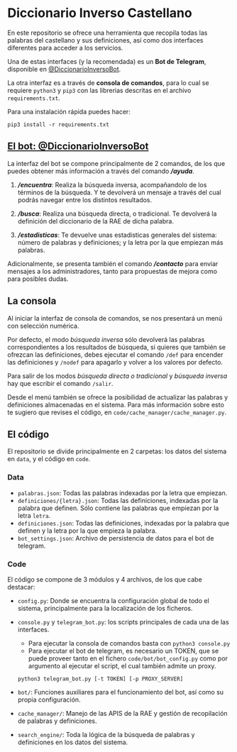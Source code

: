 # Diccionario Inverso Castellano

En este repositorio se ofrece una herramienta que
recopila todas las palabras del castellano y sus definiciones,
así como dos interfaces diferentes para acceder a los servicios.

Una de estas interfaces (y la recomendada) es un **Bot de Telegram**, disponible en
[@DiccionarioInversoBot](https://t.me/DiccionarioInversoBot).

La otra interfaz es a través de **consola de comandos**, para lo cual se requiere `python3` y `pip3` 
con las librerias descritas en el archivo `requirements.txt`.

Para una instalación rápida puedes hacer:

```
pip3 install -r requirements.txt
```

## [El bot: @DiccionarioInversoBot](https://t.me/DiccionarioInversoBot)
La interfaz del bot se compone principalmente de 2 comandos, de los que puedes obtener más información a través del
comando ***/ayuda***.

1. ***/encuentra***: Realiza la búsqueda inversa, acompañandolo de los términos de la búsqueda. Y te devolverá un
mensaje a través del cual podrás navegar entre los distintos resultados.

2. ***/busca***: Realiza una búsqueda directa, o tradicional. Te devolverá la definición del diccionario de la
RAE de dicha palabra.

3. ***/estadisticas***: Te devuelve unas estadisticas generales del sistema: número de palabras y definiciones; y la
letra por la que empiezan más palabras.

Adicionalmente, se presenta también el comando ***/contacto*** para enviar mensajes a los administradores, tanto
para propuestas de mejora como para posibles dudas.


## La consola

Al iniciar la interfaz de consola de comandos, se nos presentará un menú con selección numérica.

Por defecto, el modo *búsqueda inversa* sólo devolverá las palabras correspondientes a los resultados de búsqueda,
si quieres que también se ofrezcan las definiciones, debes ejecutar el comando ``/def`` para encender las definiciones y
``/nodef`` para apagarlo y volver a los valores por defecto.

Para salir de los modos *búsqueda directa o tradicional* y *búsqueda inversa* hay que escribir el comando ``/salir``.

Desde el menú también se ofrece la posibilidad de actualizar las palabras y definiciones almacenadas en el sistema.
Para más información sobre esto te sugiero que revises el código, en ``code/cache_manager/cache_manager.py``.


## El código
El repositorio se divide principalmente en 2 carpetas: los datos del sistema en `data`, y el código en `code`.

### Data
* ``palabras.json``: Todas las palabras indexadas por la letra que empiezan.
* ``definiciones/{letra}.json``: Todas las definiciones, indexadas por la palabra que definen. Sólo contiene las palabras que empiezan por la letra `letra`.
* ``definiciones.json``: Todas las definiciones, indexadas por la palabra que definen y la letra por la que
empieza la palabra.
* ``bot_settings.json``: Archivo de persistencia de datos para el bot de telegram.

### Code
El código se compone de 3 módulos y 4 archivos, de los que cabe destacar:
* `config.py`: Donde se encuentra la configuración global de todo el sistema,
principalmente para la localización de los ficheros.
* `console.py` y `telegram_bot.py`: los scripts principales de cada una de las interfaces.
  * Para ejecutar la consola de comandos basta con ``python3 console.py``
  * Para ejecutar el bot de telegram, es necesario un TOKEN, que se puede proveer tanto en el
  fichero `code/bot/bot_config.py` como por argumento al ejecutar el script, el cual también admite un proxy.
  
  ```
  python3 telegram_bot.py [-t TOKEN] [-p PROXY_SERVER]
  ```

* `bot/`: Funciones auxiliares para el funcionamiento del bot, así como su propia configuración.
* `cache_manager/`: Manejo de las APIS de la RAE y gestión de recopilación de palabras y definiciones.
* `search_engine/`: Toda la lógica de la búsqueda de palabras y definiciones en los datos del sistema.